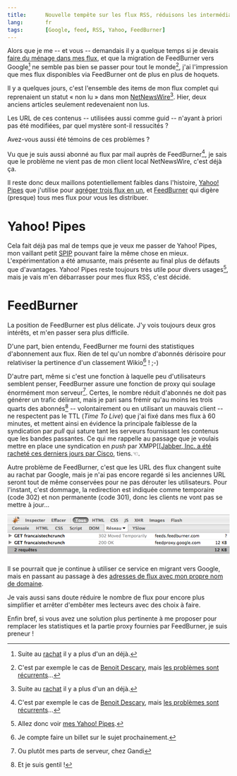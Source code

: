 ```yaml
---
title:      Nouvelle tempête sur les flux RSS, réduisons les intermédiaires !
lang:       fr
tags:       [Google, feed, RSS, Yahoo, FeedBurner]
---
```


Alors que je me -- et vous -- demandais il y a quelque temps si je devais [faire du ménage dans mes flux](/2008/07/faut-il-que-je-revienne-a-un-unique-flux-rss.html), et que la migration de FeedBurner vers Google[^1] ne semble pas bien se passer pour tout le monde[^2], j'ai l'impression que mes flux disponibles via FeedBurner ont de plus en plus de hoquets.


[^1]: Suite au [rachat](http://googleblog.blogspot.com/2007/06/adding-more-flare.html) il y a plus d'un an déjà.

[^2]: C'est par exemple le cas de [Benoit Descary](http://descary.com/feedburner-integre-a-google-rien-ne-va-plus/), mais [les problèmes sont récurrents](http://groups.google.com/group/feedburner/web/known-issues-workarounds)…

Il y a quelques jours, c'est l'ensemble des items de mon flux complet qui reprenaient un statut « non lu » dans mon [NetNewsWire](http://www.newsgator.com/Individuals/NetNewsWire/)[^1]. Hier, deux anciens articles seulement redevenaient non lus.

Les URL de ces contenus -- utilisées aussi comme guid -- n'ayant à priori pas été modifiées, par quel mystère sont-il ressucités ?

Avez-vous aussi été témoins de ces problèmes ?

Vu que je suis aussi abonné au flux par mail auprès de FeedBurner[^2], je sais que le problème ne vient pas de mon client local NetNewsWire, c'est déjà ça.

Il reste donc deux maillons potentiellement faibles dans l'histoire, [Yahoo! Pipes](http://pipes.yahoo.com/) que j'utilise pour [agréger trois flux en un](/2008/02/avis-de-turbulences-dans-les-flux-rss-de-gastero-prod.html), et [FeedBurner](http://www.feedburner.com/) qui digère (presque) tous mes flux pour vous les distribuer.

# Yahoo! Pipes


Cela fait déjà pas mal de temps que je veux me passer de Yahoo! Pipes, mon vaillant petit [SPIP](http://www.spip.net/) pouvant faire la même chose en mieux. L'expérimentation a été amusante, mais présente au final plus de défauts que d'avantages. Yahoo! Pipes reste toujours très utile pour divers usages[^3], mais je vais m'en débarrasser pour mes flux RSS, c'est décidé.

# FeedBurner


La position de FeedBurner est plus délicate. J'y vois toujours deux gros intérêts, et m'en passer sera plus difficile.

D'une part, bien entendu, FeedBurner me fourni des statistiques d'abonnement aux flux. Rien de tel qu'un nombre d'abonnés dérisoire pour relativiser la pertinence d'un classement Wikio[^4] ! ;-)

D'autre part, même si c'est une fonction à laquelle peu d'utilisateurs semblent penser, FeedBurner assure une fonction de proxy qui soulage énormément mon serveur[^5]. Certes, le nombre réduit d'abonnés ne doit pas générer un trafic délirant, mais je pari sans frémir qu'au moins les trois quarts des abonnés[^6] -- volontairement ou en utilisant un mauvais client -- ne respectent pas le TTL (*Time To Live*) que j'ai fixé dans mes flux à 60 minutes, et mettent ainsi en évidence la principale faiblesse de la syndication par *pull* qui sature tant les serveurs fournissant les contenus que les bandes passantes. Ce qui me rappelle au passage que je voulais mettre en place une syndication en *push* par XMPP[[[Jabber, Inc. a été racheté ces derniers jours par Cisco](http://newsroom.cisco.com/dlls/2008/corp_091908.html), tiens.☜.

Autre problème de FeedBurner, c'est que les URL des flux changent suite au rachat par Google, mais je n'ai pas encore regardé si les anciennes URL seront tout de même conservées pour ne pas dérouter les utilisateurs. Pour l'instant, c'est dommage, la redirection est indiquée comme temporaire (code 302) et non permanente (code 301), donc les clients ne vont pas se mettre à jour…

![](feedburner-to-google-302.png)


Il se pourrait que je continue à utiliser ce service en migrant vers Google, mais en passant au passage à des [adresses de flux avec mon propre nom de domaine](http://lapin-blanc.net/30/03/2008/feedburner-votre-nom-domaine/).

Je vais aussi sans doute réduire le nombre de flux pour encore plus simplifier et arrêter d'embêter mes lecteurs avec des choix à faire.

Enfin bref, si vous avez une solution plus pertinente à me proposer pour remplacer les statistiques et la partie proxy fournies par FeedBurner, je suis preneur !


[^1]: Oui, je suis abonné à mes propres flux pour contrôler qu'ils fonctionnent bien, et j'en connais qui devraient faire de même…

[^2]: Deux précautions valent mieux qu'une…

[^3]: Allez donc voir [mes Yahoo! Pipes](http://pipes.yahoo.com/nicolashoizey).

[^4]: Je compte faire un billet sur le sujet prochainement.

[^5]: Ou plutôt mes parts de serveur, chez Gandi

[^6]: Et je suis gentil !
